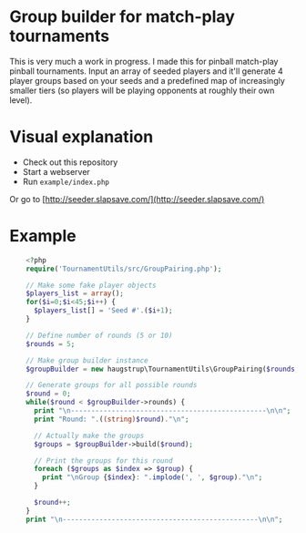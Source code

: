 # Group builder for match-play tournaments
This is very much a work in progress. I made this for pinball match-play pinball tournaments. Input an array of seeded players and it'll generate 4 player groups based on your seeds and a predefined map of increasingly smaller tiers (so players will be playing opponents at roughly their own level).

# Visual explanation
* Check out this repository
* Start a webserver
* Run `example/index.php`

Or go to [http://seeder.slapsave.com/](http://seeder.slapsave.com/)

# Example

```php
    <?php
    require('TournamentUtils/src/GroupPairing.php');

    // Make some fake player objects
    $players_list = array();
    for($i=0;$i<45;$i++) {
      $players_list[] = 'Seed #'.($i+1);
    }

    // Define number of rounds (5 or 10)
    $rounds = 5;

    // Make group builder instance
    $groupBuilder = new haugstrup\TournamentUtils\GroupPairing($rounds, $players_list);

    // Generate groups for all possible rounds
    $round = 0;
    while($round < $groupBuilder->rounds) {
      print "\n------------------------------------------------\n\n";
      print "Round: ".((string)$round)."\n";

      // Actually make the groups
      $groups = $groupBuilder->build($round);

      // Print the groups for this round
      foreach ($groups as $index => $group) {
        print "\nGroup {$index}: ".implode(', ', $group)."\n";
      }

      $round++;
    }
    print "\n------------------------------------------------\n\n";
```
